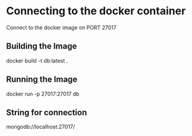 # Connecting to the docker container

Connect to the docker image on PORT 27017

## Building the Image

docker build -t db:latest .

## Running the Image

docker run -p 27017:27017 db

## String for connection

mongodb://localhost:27017/
